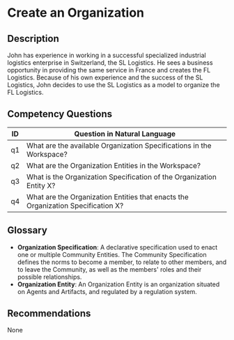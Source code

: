 # Create an Organization

## Description
John has experience in working in a successful specialized industrial logistics enterprise in Switzerland, the SL Logistics. He sees a business opportunity in providing the same service in France and creates the FL Logistics. Because of his own experience and the success of the SL Logistics, John decides to use the SL Logistics as a model to organize the FL Logistics.

## Competency Questions

| ID | Question in Natural Language |
|---|---|
| q1 | What are the available Organization Specifications in the Workspace? |
| q2 | What are the Organization Entities in the Workspace? |
| q3 | What is the Organization Specification of the Organization Entity X? |
| q4 | What are the Organization Entities that enacts the Organization Specification X? |

## Glossary

* **Organization Specification**: A declarative specification used to enact one or multiple Community Entities. The Community Specification defines the norms to become a member, to relate to other members, and to leave the Community, as well as the members' roles and their possible relationships.
* **Organization Entity**: An Organization Entity is an organization situated on Agents and Artifacts, and regulated by a regulation system.

## Recommendations

None
